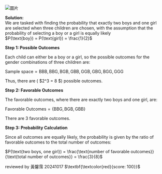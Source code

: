 ![圖片](https://github.com/user-attachments/assets/93997421-a946-48a4-afee-4d9a15cfe1c1)


$\textbf{Solution:}$\
We are tasked with finding the probability that exactly two boys and one girl are selected when three children are chosen, with the assumption that the probability of selecting a boy or a girl is equally likely \
$P(\text{boy}) = P(\text{girl}) = \frac{1}{2}$ 

$\textbf{Step 1: Possible Outcomes}$

Each child can either be a boy or a girl, so the possible outcomes for the gender combinations of three children are:

$\text{Sample space} = {\text{BBB}, \text{BBG}, \text{BGB}, \text{GBB}, \text{GGB}, \text{GBG}, \text{BGG}, \text{GGG}}$



Thus, there are \( $2^3 = 8 \$) possible outcomes.

$\textbf{Step 2: Favorable Outcomes}$

The favorable outcomes, where there are exactly two boys and one girl, are:

$\text{Favorable Outcomes} = \{ \text{BBG}, \text{BGB}, \text{GBB} \}$

There are 3 favorable outcomes.

$\textbf{Step 3: Probability Calculation}$

Since all outcomes are equally likely, the probability is given by the ratio of favorable outcomes to the total number of outcomes:

$P(\text{two boys, one girl}) = \frac{\text{number of favorable outcomes}}{\text{total number of outcomes}} = \frac{3}{8}$

reviewed by 黃馨霈 20241017 $\textbf{\textcolor{red}{score: 100}}$
